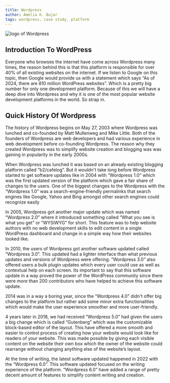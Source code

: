 ```yaml
---
title: Wordpress
author: Amelia K. Bujar
tags: wordpress, case study, platform
---
```


![logo of Wordpress](https://static-00.iconduck.com/assets.00/wordpress-icon-2048x2048-nw66awj8.png)
## Introduction To WordPress
Everyone who browses the internet have come across Wordpress many times, the reason behind this is that this platform is responsible for over 40% of all existing websites on the internet. If we listen to Google on this topic, then Google would provide us with a statement which says “As of 2024, there are 810 million WordPress websites”. Which is a pretty big number for only one development platform. Because of this we will have a deep dive into Wordpress and why it is one of the most popular website development platforms in the world. So strap in.

## Quick History Of Wordpress
The history of Wordpress begins on May 27, 2003 where Wordpress was lunched and co-founded by Matt Mullenweg and Mike Little. Both of the founders of Wordpress are web developers and had various experience in web development before co-founding Wordpress. The reason why they created Wordpress was to simplify website creation and blogging was was gaining in popularity in the early 2000s.

When Wordpress was lunched it was based on an already existing blogging platform  called “b2/cafelog”. But it wouldn't take long before Wordpress started to get software updates like in 2004 with “Wordpress 1.0” which was the first updated version of the platform which gave a fair share of changes to the users. One of the biggest changes to the Wordpress with the “Wordpress 1.0” was a search-engine-friendly permalinks that search engines like Google, Yahoo and Bing amongst other search engines could recognize easily

In 2005, Wordpress got another major update which was named “Wordpress 2.0” where it introduced something called “What you see is what you get” or “WYSIWYG” for short. This feature was to help website authors with no web development skills to edit content in a single WordPress dashboard and change in a simple way how their websites looked like.

In 2010, the users of Wordpress got another software updated called “Wordpress 3.0”. This updated had a lighter interface than what previous updates and versions of Wordpress were offering. “Wordpress 3.0” also offered users a bulk plugin updates which every user could use as well as contextual help on each screen. Its important to say that this software update in a way proved the power of the WordPress community since there were more than 200 contributors who have helped to achieve this software update.

2014 was in a way a boring year, since the “Wordpress 4.0” didn't offer big changes to the platform but rather add some minor extra functionalities which would make the user experience smoother and more user-friendly.

4 years later in 2018, we had received “Wordpress 5.0” had given the users a big change which is called “Gutenberg” which was the customizable block-based editor of the layout.  This have offered a more smooth and easier to control process of creating how your website would look like for readers of your website. This was made possible by giving each visible content on the website their own box which the owner of the website could rearrange without changing anything else of the website’s layout.

At the time of writing, the latest software updated happened in 2022 with the “Wordpress 6.0”. This software updated focused on the writing experience of the platform. “Wordpress 6.0” have added a range of pretty decent amount of features to simplify content writing and creation. 
